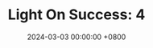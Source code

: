 ---
title: "Light On Success: 4"
date: 2024-03-03 00:00:00 +0800
categories: [Blogging]
tag: [Blogging]
image: https://pbs.twimg.com/media/GHCs1T4WoAAlmOU?format=jpg&name=large
---